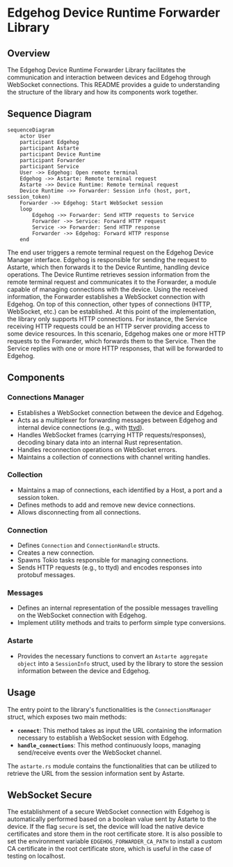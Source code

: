 <!---
  Copyright 2024 SECO Mind Srl
  SPDX-License-Identifier: Apache-2.0
-->

# Edgehog Device Runtime Forwarder Library

## Overview

The Edgehog Device Runtime Forwarder Library facilitates the communication and interaction
between devices and Edgehog through WebSocket connections. This README provides a guide to
understanding the structure of the library and how its components work together.

## Sequence Diagram

```mermaid
sequenceDiagram
    actor User
    participant Edgehog
    participant Astarte
    participant Device Runtime
    participant Forwarder
    participant Service
    User ->> Edgehog: Open remote terminal
    Edgehog ->> Astarte: Remote terminal request
    Astarte ->> Device Runtime: Remote terminal request
    Device Runtime ->> Forwarder: Session info (host, port, session_token)
    Forwarder ->> Edgehog: Start WebSocket session
    loop
        Edgehog ->> Forwarder: Send HTTP requests to Service
        Forwarder ->> Service: Forward HTTP request
        Service ->> Forwarder: Send HTTP response
        Forwarder ->> Edgehog: Forward HTTP response
    end
```

The end user triggers a remote terminal request on the Edgehog Device Manager interface. Edgehog is responsible for
sending the request to Astarte, which then forwards it to the Device Runtime, handling device operations.
The Device Runtime retrieves session information from the remote terminal request and communicates it to the Forwarder,
a module capable of managing connections with the device.
Using the received information, the Forwarder establishes a WebSocket connection with Edgehog. On top of this
connection, other types of connections (HTTP, WebSocket, etc.) can be established. At this point of the implementation,
the library only supports HTTP connections. For instance, the Service receiving HTTP requests could be an HTTP server
providing access to some device resources. In this scenario, Edgehog makes one or more HTTP requests to the Forwarder,
which forwards them to the Service. Then the Service replies with one or more HTTP responses, that will be forwarded
to Edgehog.

## Components

### Connections Manager

- Establishes a WebSocket connection between the device and Edgehog.
- Acts as a multiplexer for forwarding messages between Edgehog and internal device connections (e.g., with
  [ttyd](https://github.com/tsl0922/ttyd)).
- Handles WebSocket frames (carrying HTTP requests/responses), decoding binary data into an internal Rust
  representation.
- Handles reconnection operations on WebSocket errors.
- Maintains a collection of connections with channel writing handles.

### Collection

- Maintains a map of connections, each identified by a Host, a port and a session token.
- Defines methods to add and remove new device connections.
- Allows disconnecting from all connections.

### Connection

- Defines `Connection` and `ConnectionHandle` structs.
- Creates a new connection.
- Spawns Tokio tasks responsible for managing connections.
- Sends HTTP requests (e.g., to ttyd) and encodes responses into protobuf messages.

### Messages

- Defines an internal representation of the possible messages travelling on the WebSocket connection with Edgehog.
- Implement utility methods and traits to perform simple type conversions.

### Astarte

- Provides the necessary functions to convert an `Astarte aggregate object` into a `SessionInfo` struct, used by the
  library to store the session information between the device and Edgehog.

## Usage

The entry point to the library's functionalities is the `ConnectionsManager` struct, which exposes two main methods:

- **`connect`**: This method takes as input the URL containing the information necessary to establish a
  WebSocket session with Edgehog.
- **`handle_connections`**: This method continuously loops, managing send/receive events over the WebSocket channel.

The `astarte.rs` module contains the functionalities that can be utilized to retrieve
the URL from the session information sent by Astarte.

## WebSocket Secure

The establishment of a secure WebSocket connection with Edgehog is automatically performed based on a boolean value sent
by Astarte to the device. If the flag `secure` is set, the device will load the native device certificates and store
them in the root certificate store.
It is also possible to set the environment variable `EDGEHOG_FORWARDER_CA_PATH` to install a custom CA certificate in
the root certificate store, which is useful in the case of testing on localhost.